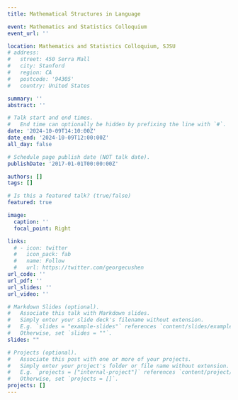 ```yaml
---
title: Mathematical Structures in Language

event: Mathematics and Statistics Colloquium
event_url: ''

location: Mathematics and Statistics Colloquium, SJSU
# address:
#   street: 450 Serra Mall
#   city: Stanford
#   region: CA
#   postcode: '94305'
#   country: United States

summary: ''
abstract: ''

# Talk start and end times.
#   End time can optionally be hidden by prefixing the line with `#`.
date: '2024-10-09T14:10:00Z'
date_end: '2024-10-09T12:00:00Z'
all_day: false

# Schedule page publish date (NOT talk date).
publishDate: '2017-01-01T00:00:00Z'

authors: []
tags: []

# Is this a featured talk? (true/false)
featured: true

image:
  caption: ''
  focal_point: Right

links:
  # - icon: twitter
  #   icon_pack: fab
  #   name: Follow
  #   url: https://twitter.com/georgecushen
url_code: ''
url_pdf: ''
url_slides: ''
url_video: ''

# Markdown Slides (optional).
#   Associate this talk with Markdown slides.
#   Simply enter your slide deck's filename without extension.
#   E.g. `slides = "example-slides"` references `content/slides/example-slides.md`.
#   Otherwise, set `slides = ""`.
slides: ""

# Projects (optional).
#   Associate this post with one or more of your projects.
#   Simply enter your project's folder or file name without extension.
#   E.g. `projects = ["internal-project"]` references `content/project/deep-learning/index.md`.
#   Otherwise, set `projects = []`.
projects: []
---
```


<!-- {{% callout note %}}
Click on the **Slides** button above to view the built-in slides feature.
{{% /callout %}}

Slides can be added in a few ways:

- **Create** slides using Hugo Blox Builder's [_Slides_](https://docs.hugoblox.com/reference/content-types/) feature and link using `slides` parameter in the front matter of the talk file
- **Upload** an existing slide deck to `static/` and link using `url_slides` parameter in the front matter of the talk file
- **Embed** your slides (e.g. Google Slides) or presentation video on this page using [shortcodes](https://docs.hugoblox.com/reference/markdown/).

Further event details, including [page elements](https://docs.hugoblox.com/reference/markdown/) such as image galleries, can be added to the body of this page. -->
